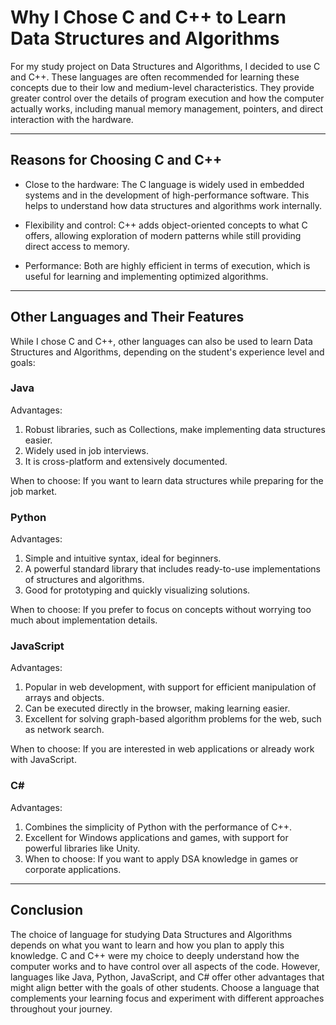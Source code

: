 # Why I Chose C and C++ to Learn Data Structures and Algorithms

For my study project on Data Structures and Algorithms, I decided to use C and C++.
These languages are often recommended for learning these concepts due to their low and medium-level characteristics.
They provide greater control over the details of program execution and how the computer actually works, including manual memory management, pointers, and direct interaction with the hardware.

---

## Reasons for Choosing C and C++

- Close to the hardware: The C language is widely used in embedded systems and in the development of high-performance software.
This helps to understand how data structures and algorithms work internally.

- Flexibility and control: C++ adds object-oriented concepts to what C offers, allowing exploration of modern patterns while still providing direct access to memory.

- Performance: Both are highly efficient in terms of execution, which is useful for learning and implementing optimized algorithms.

---

## Other Languages and Their Features

While I chose C and C++, other languages can also be used to learn Data Structures and Algorithms, depending on the student's experience level and goals:

### Java

Advantages:

1. Robust libraries, such as Collections, make implementing data structures easier.
2. Widely used in job interviews.
3. It is cross-platform and extensively documented.

When to choose: If you want to learn data structures while preparing for the job market.

### Python

Advantages:

1. Simple and intuitive syntax, ideal for beginners.
2. A powerful standard library that includes ready-to-use implementations of structures and algorithms.
3. Good for prototyping and quickly visualizing solutions.

When to choose: If you prefer to focus on concepts without worrying too much about implementation details.

### JavaScript

Advantages:

1. Popular in web development, with support for efficient manipulation of arrays and objects.
2. Can be executed directly in the browser, making learning easier.
3. Excellent for solving graph-based algorithm problems for the web, such as network search.

When to choose: If you are interested in web applications or already work with JavaScript.

### C#

Advantages:

1. Combines the simplicity of Python with the performance of C++.
2. Excellent for Windows applications and games, with support for powerful libraries like Unity.
3. When to choose: If you want to apply DSA knowledge in games or corporate applications.

---

## Conclusion

The choice of language for studying Data Structures and Algorithms depends on what you want to learn and how you plan to apply this knowledge.
C and C++ were my choice to deeply understand how the computer works and to have control over all aspects of the code.
However, languages like Java, Python, JavaScript, and C# offer other advantages that might align better with the goals of other students.
Choose a language that complements your learning focus and experiment with different approaches throughout your journey.